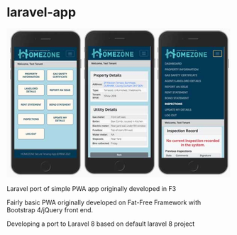 # laravel-app
![App screenshot](resources/images/screenshots.jpg?raw=true)

Laravel port of simple PWA app originally developed in F3

Fairly basic PWA originally developed on Fat-Free Framework with Bootstrap 4/jQuery front end.

Developing a port to Laravel 8 based on default laravel 8 project
